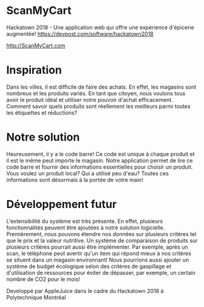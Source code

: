 # ScanMyCart
Hackatown 2018 - Une application web qui offre une expérience d'épicerie augmentée! 
https://devpost.com/software/hackatown2018

http://ScanMyCart.com

# Inspiration
Dans les villes, il est difficile de faire des achats. En effet, les magasins sont nombreux et les produits variés. En tant que citoyen, nous voulons tous avoir le produit idéal et utiliser notre pouvoir d'achat efficacement. Comment savoir quels produits sont réellement les meilleurs parmi toutes les étiquettes et réductions?

# Notre solution
Heureusement, il y a le code barre! Ce code est unique à chaque produit et il est le même peut importe le magasin. Notre application permet de lire ce code barre et fournir des informations essentielles pour choisir un produit. Vous voulez un produit local? Qui a utilisé peu d'eau? Toutes ces informations sont désormais à la portée de votre main!

# Développement futur
L'extensibilité du système est très présente. En effet, plusieurs fonctionnalités peuvent être ajoutées à notre solution logicielle. Premièrement, nous pouvons étendre nos données sur plusieurs critères tel que le prix et la valeur nutritive. Un système de comparaison de produits sur plusieurs critères pourrait aussi être implémenter. Par exemple, après un scan, le téléphone peut avertir qu'un item qui répond mieux à nos critères se situent dans un magasin environnant! Nous pourrions aussi ajouter un système de budget écologique selon des critères de gaspillage et d'utilisation de ressources pour éviter de dépasser, par exemple, un certain nombre de CO2 pour le mois!

Developpé par AppleJuice dans le cadre du Hackatown 2018 à Polytechnique Montréal
